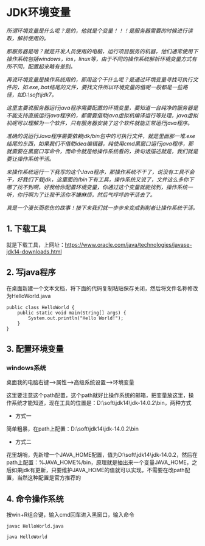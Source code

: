 # JDK环境变量

*所谓环境变量是什么呢？是的，他就是个变量！！！是服务器需要的时候进行读取，解析使用的。*

*那服务器是啥？就是开发人员使用的电脑，运行项目服务的机器，他们通常使用下操作系统包括windows，ios，linux等，由于不同的操作系统解析环境变量方式有所不同，配置起来略有差别。*

*再说环境变量是操作系统用的，那用这个干什么呢？是通过环境变量寻找可执行文件的，如.exe,.bat结尾的文件，要找文件所以环境变量的值呢一般都是一些路径，如D:\soft\jdk7。*

*这里主要说服务器运行java程序需要配置的环境变量，要知道一台纯净的服务器是不能支持直接运行java程序的，都需要借助java虚拟机编译运行等处理，java虚拟机呢可以理解为一个软件，只有服务器安装了这个软件就能正常运行java程序。*

*准确的说运行Java程序需要依赖jdk/bin包中的可执行文件，就是里面那一堆.exe结尾的东西，如果我们不借助idea编辑器，纯使用cmd黑窗口运行java程序，那就需要在黑窗口写命令，而命令就是给操作系统看的，换句话描述就是，我们就是要让操作系统干活。*

*来操作系统运行一下我写的这个Java程序，那操作系统不干了，说没有工具不会干，好我们下载jdk，这里面的/bin下有工具，操作系统又说了，文件这么多你下哪了找不到啊，好我给你配置环境变量，你通过这个变量就能找到，操作系统一听，你行啊为了让我干活你不嫌麻烦，然后气呼呼的干活去了。*

*真是一个漫长而悲伤的故事！接下来我们就一步步来变成剥削者让操作系统干活。*

## 1. 下载工具
就是下载工具，上网址：https://www.oracle.com/java/technologies/javase-jdk14-downloads.html

## 2. 写java程序
在桌面新建一个文本文档，将下面的代码复制粘贴保存关闭，然后将文件名称修改为HelloWorld.java

```
public class HelloWorld {
    public static void main(String[] args) {
        System.out.println("Hello World!");
    }
}
```

## 3. 配置环境变量

### windows系统

桌面我的电脑右键-->属性-->高级系统设置-->环境变量

这里要注意这个path配置，这个path就好比操作系统的邮箱，把变量放这里，操作系统才能知道，现在工具的位置是：D:\soft\jdk14\jdk-14.0.2\bin，两种方式

* 方式一 

简单粗暴，在path上配置：D:\soft\jdk14\jdk-14.0.2\bin

* 方式二 

花里胡哨，先新增一个JAVA_HOME配置，值为D:\soft\jdk14\jdk-14.0.2，然后在path上配置：%JAVA_HOME%/bin，原理就是抽出来一个变量JAVA_HOME，之后如果jdk有更新，只要维护JAVA_HOME的值就可以实现，不需要在改path配置，当然这种配置是官方推荐的

## 4. 命令操作系统
按win+R组合键，输入cmd回车进入黑窗口，输入命令

```
javac HelloWorld.java

java HelloWorld
```


